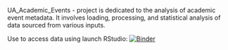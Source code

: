 UA_Academic_Events - project is dedicated to the analysis of academic event metadata. It involves loading, processing, and statistical analysis of data sourced from various inputs.

Use to access data using launch RStudio: [![Binder](https://mybinder.org/badge_logo.svg)](https://mybinder.org/v2/gh/Sabishka10101/UA_Academic_Events/main)
